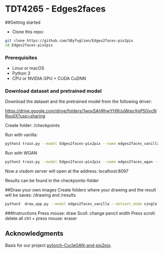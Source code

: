 # TDT4265 - Edges2faces

##Getting started
- Clone this repo:
```bash
git clone https://github.com/SByfuglien/Edges2faces-pix2pix
cd Edges2faces-pix2pix
```
### Prerequisites
- Linux or macOS
- Python 3
- CPU or NVIDIA GPU + CUDA CuDNN

### Download dataset and pretrained model
Download the dataset and the pretrained model from the following driver:

https://drive.google.com/drive/folders/1wovSAhRhwYH9UuWqsrXpP5GvcNRouIiX?usp=sharing

Create folder: /checkpoints

Run with vanilla:
```bash
python3 train.py --model Edges2faces-pix2pix --name edges2faces_vanilla --dataset_mode edges2faces --dataroot dataset-full
```

Run with WGAN
```bash
python3 train.py --model Edges2faces-pix2pix --name edges2faces_wgan --dataset_mode edges2faces --dataroot dataset-full
```

Now a visdom server will open at the address: localhost:8097

Results can be found in the checkpoints-folder

##Draw your own images
Create folders where your drawing and the result will be saves: /drawing and /results

```bash
python3  draw_app.py --model edges2faces_vanilla --dataset_mode single  --name pretrained_model --dataroot drawing 
```

###Instructions
Press mouse: draw
Scoll: change pencil width
Press scroll: delete all
ctrl + press mouse: eraser

## Acknowledgments
Basis for our project [pytorch-CycleGAN-and-pix2pix](https://github.com/junyanz/pytorch-CycleGAN-and-pix2pix).
